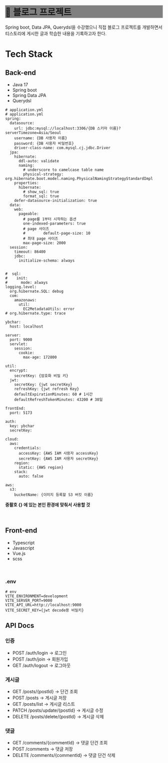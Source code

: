 <h1 style="background-color:gray;"> 📝 블로그 프로젝트 </h1>
Spring boot, Data JPA, Querydsl을 수강했으니 직접 블로그 프로젝트를 개발하면서
<br>
티스토리에 게시한 글과 학습한 내용을 기록하고자 한다.
<div>
<h1> Tech Stack </h1>
<h2> Back-end </h2>
<ul>
  <li> Java 17 </li>
  <li> Spring boot </li>
  <li> Spring Data JPA </li>
  <li> Querydsl </li>
</ul>

```
# application.yml
# application.yml
spring:
  datasource:
    url: jdbc:mysql://localhost:3306/{DB 스키마 이름}?serverTimezone=Asia/Seoul
    username: {DB 사용자 이름}
    password: {DB 사용자 비밀번호}
    driver-class-name: com.mysql.cj.jdbc.Driver
  jpa:
    hibernate:
      ddl-auto: validate
      naming:
        # underscore to camelcase table name
        physical-strategy: org.hibernate.boot.model.naming.PhysicalNamingStrategyStandardImpl
    properties:
      hibernate:
        # show_sql: true
        format_sql: true
    defer-datasource-initialization: true
  data:
    web:
      pageable:
        # page를 1부터 시작하는 옵션
        one-indexed-parameters: true
        # page 사이즈
        #        default-page-size: 10
        # 최대 page 사이즈
        max-page-size: 2000
  session:
    timeout: 86400
    jdbc:
      initialize-schema: always


#  sql:
#    init:
#      mode: always
logging.level:
  org.hibernate.SQL: debug
  com:
    amazonaws:
      util:
        EC2MetadataUtils: error
# org.hibernate.type: trace

ybchar:
  host: localhost

server:
  port: 9000
  servlet:
    session:
      cookie:
        max-age: 172800

util:
  encrypt:
    secretKey: {암호화 비밀 키}
  jwt:
    secretKey: {jwt secretKey}
    refreshKey: {jwt refresh Key}
    defaultExpirationMinutes: 60 # 1시간
    defaultRefreshTokenMinutes: 43200 # 30일

frontEnd:
  port: 5173

auth:
  key: ybchar
  secretKey: 

cloud:
  aws:
    credentials:
      accessKey: {AWS IAM 사용자 accessKey}
      secretKey: {AWS IAM 사용자 secretKey}
    region:
      static: {AWS region}
    stack:
      auto: false

aws:
  s3:
    bucketName: {이미지 등록할 S3 버킷 이름}

```


<b> 중활호 {} 에 있는 본인 환경에 맞춰서 사용할 것 </b>

<br/>
<h2> Front-end </h2>
<ul>
  <li> Typescript </li>
  <li> Javascript </li>
  <li> Vue.js </li>
  <li> scss </li>
</ul>
</div>
<br/>

<h3> .env </h3>

```
# env
VITE_ENVIRONMENT=development
VITE_SERVER_PORT=9000
VITE_API_URL=http://localhost:9000
VITE_SECRET_KEY={jwt decode용 비밀키}
```

<h2> API Docs </h2>

<h3> 인증 </h3>
<ul>
  <li> POST /auth/login ->             로그인 </li>
  <li> POST /auth/join ->              회원가입 </li>
  <li> GET /auth/logout ->             로그아웃 </li>
</ul>

<h3> 게시글 </h3>
<ul> 
<li> GET /posts/{postId} ->            단건 조회 </li>
<li> POST /posts ->                    게시글 저장 </li>
<li> GET /posts/list ->                게시글 리스트 </li>
<li> PATCH /posts/update/{postId} ->   게시글 수정 </li>
<li> DELETE /posts/delete/{postId} ->  게시글 삭제 </li>
</ul>

<h3> 댓글 </h3>
<ul>
<li> GET /comments/{commentId} ->      댓글 단건 조회 </li>
<li> POST /comments ->                 댓글 저장 </li>
<li> DELETE /comments/{commentId} ->   댓글 단건 삭제 </li>
</ul>
